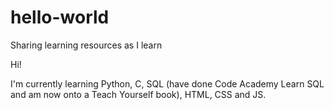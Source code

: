 # hello-world
Sharing learning resources as I learn

Hi!

I'm currently learning Python, C, SQL (have done Code Academy Learn SQL and am now onto a Teach Yourself book), HTML, CSS and JS.  

